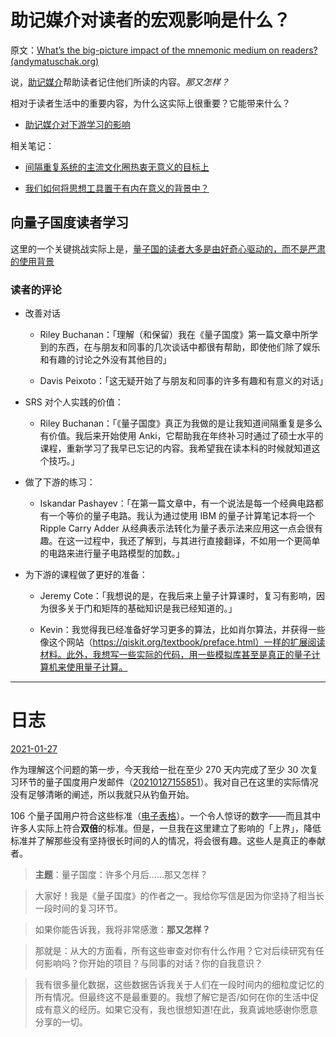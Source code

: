 # 助记媒介对读者的宏观影响是什么？

原文：[What’s the big-picture impact of the mnemonic medium on readers? (andymatuschak.org)](https://notes.andymatuschak.org/z5yKJEmSVZvRr6Q5kDdKeCEt9aqCjo2hQwNcm)

说，[助记媒介](https://notes.andymatuschak.org/z4rRX3qwSSJRsEkdXKwH2shamgHNeRthrMLiF)帮助读者记住他们所读的内容。*那又怎样？*

相对于读者生活中的重要内容，为什么这实际上很重要？它能带来什么？

- [助记媒介对下游学习的影响](https://notes.andymatuschak.org/zhYZD1BMjUDeKAFQdyb55XNnMMaJoSfjKh9)

相关笔记：

- [间隔重复系统的主流文化圈热衷无意义的目标上](https://notes.andymatuschak.org/z7i9vs1MyadFaSkGBSwLVsfsQ5UEdN5aS2v9J)

- [我们如何将思想工具置于有内在意义的背景中？](https://notes.andymatuschak.org/zKQs1fYnn4uzdws1KZc9pxkT3NUHastcMYq)

## 向量子国度读者学习

这里的一个关键挑战实际上是，[量子国的读者大多是由好奇心驱动的，而不是严肃的使用背景](https://notes.andymatuschak.org/z2H5RGWnopXncUwLjHA83hhB2vw57sr7MVDe)

### 读者的评论

- 改善对话

  - Riley Buchanan：「理解（和保留）我在《量子国度》第一篇文章中所学到的东西，在与朋友和同事的几次谈话中都很有帮助，即使他们除了娱乐和有趣的讨论之外没有其他目的」

  - Davis Peixoto：「这无疑开始了与朋友和同事的许多有趣和有意义的对话」

- SRS 对个人实践的价值：

  - Riley Buchanan：「《量子国度》真正为我做的是让我知道间隔重复是多么有价值。我后来开始使用 Anki，它帮助我在年终补习时通过了硕士水平的课程，重新学习了我早已忘记的内容。我希望我在读本科的时候就知道这个技巧。」

- 做了下游的练习：

  - Iskandar Pashayev：「在第一篇文章中，有一个说法是每一个经典电路都有一个等价的量子电路。我认为通过使用 IBM 的量子计算笔记本将一个 Ripple Carry Adder 从经典表示法转化为量子表示法来应用这一点会很有趣。在这一过程中，我还了解到，与其进行直接翻译，不如用一个更简单的电路来进行量子电路模型的加数。」

- 为下游的课程做了更好的准备：

  - Jeremy Cote：「我想说的是，在我后来上量子计算课时，复习有影响，因为很多关于门和矩阵的基础知识是我已经知道的。」

  - Kevin：我觉得我已经准备好学习更多的算法，比如肖尔算法，并获得一些像这个网站（https://qiskit.org/textbook/preface.html）一样的扩展阅读材料。此外，我想写一些实际的代码，用一些模拟库甚至是真正的量子计算机来使用量子计算。

------

# 日志

[2021-01-27](https://notes.andymatuschak.org/z2ZbJwrdLAAFzvJ3SjiqVKQzPgEjhtdeKuPg)

作为理解这个问题的第一步，今天我给一批在至少 270 天内完成了至少 30 次复习环节的量子国度用户发邮件（[20210127155851](https://notes.andymatuschak.org/zmWdKtgnRVDaEEKVtiU4TNQUMRZWeDvxmnn)）。我对自己在这里的实际情况没有足够清晰的阐述，所以我就只从钓鱼开始。

106 个量子国用户符合这些标准（[电子表格](https://docs.google.com/spreadsheets/d/1GYGwr2IQCS43-Ngto8o27mehkic1IK-sjd41By4l4oM/edit#gid=665655282)）。一个令人惊讶的数字——而且其中许多人实际上符合**双倍**的标准。但是，一旦我在这里建立了影响的「上界」，降低标准并了解那些没有坚持很长时间的人的情况，将会很有趣。这些人是真正的奉献者。

> **主题**：量子国度：许多个月后......那又怎样？

> 大家好！我是《量子国度》的作者之一。我给你写信是因为你坚持了相当长一段时间的复习环节。

>

> 如果你能告诉我，我将非常感激：**那又怎样？**

>

> 那就是：从大的方面看，所有这些审查对你有什么作用？它对后续研究有任何影响吗？你开始的项目？与同事的对话？你的自我意识？

>

> 我有很多量化数据，这些数据告诉我关于人们在一段时间内的细粒度记忆的所有情况。但最终这不是最重要的。我想了解它是否/如何在你的生活中促成有意义的经历。如果它没有，我也很想知道!在此，我真诚地感谢你愿意分享的一切。